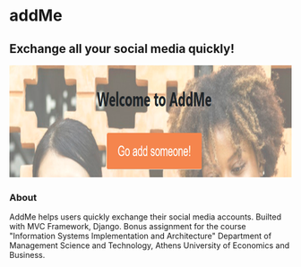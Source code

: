 # addMe
## Exchange all your social media quickly!
<img src="media/readme.png" width="700" height="200"/>

### About
AddMe helps users quickly exchange their social media accounts.
Builted with MVC Framework, Django. Bonus assignment for the course "Information Systems Implementation and Architecture" Department of Management Science and Technology, Athens University of Economics and Business. 
